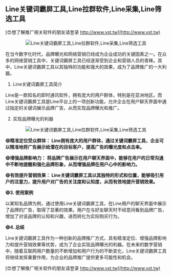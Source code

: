 ## **Line关键词霸屏工具,Line拉群软件,Line采集,Line筛选工具**

[😍想了解推广相关软件的朋友请登录 http://www.vst.tw](http://www.vst.tw)

 <center><img src="https://vst.tw/MP4/tuiguang/png/3.png" alt="Line关键词霸屏工具,Line拉群软件,Line采集,Line筛选工具"></center>

在当今数字化时代，品牌曝光和网络营销已经成为企业成功的关键因素之一。在众多的网络营销工具中，关键词霸屏工具已经逐渐受到企业和营销人员的青睐。其中，Line关键词霸屏工具以其独特的功能和强大的效果，成为了品牌推广的一大利器。

1. Line关键词霸屏工具简介

Line是一款知名的即时通讯软件，拥有庞大的用户群体，特别是在亚洲地区。而Line关键词霸屏工具是Line平台上的一项创新功能，允许企业在用户聊天界面中通过指定的关键词展示品牌广告，从而实现品牌曝光和推广。

2. 实现品牌曝光的利器

 <center><img src="https://vst.tw/MP4/tuiguang/png/3.png" alt="Line关键词霸屏工具,Line拉群软件,Line采集,Line筛选工具"></center>

**😄精准定位受众群体： Line拥有庞大的用户群体，通过关键词霸屏工具，企业可以精准地将广告展示给潜在的目标客户，提高广告的曝光度和点击率。**

**😄增强品牌影响力： 将品牌广告展示在用户聊天界面中，能够在用户的日常沟通中不断地提醒和强化品牌形象，从而增强品牌在用户心中的影响力。**

**😄有效提升营销效果： Line关键词霸屏工具以其独特的形式和位置，能够吸引用户的注意力，提升用户对广告的关注度和认知度，从而有效地提升营销效果。**

**😄3. 使用案例**

以某知名品牌为例，通过使用Line关键词霸屏工具，在Line用户的聊天界面中展示了品牌的广告，取得了显著的效果。用户在与好友聊天时不经意间看到品牌广告，增加了对该品牌的认知和兴趣，进而转化为实际购买行为。

**😄4. 总结**

Line关键词霸屏工具作为一种创新的品牌推广方式，具有精准定位、增强品牌影响力和提升营销效果等优势，成为了企业实现品牌曝光的利器。在未来的数字营销中，随着互联网用户数量的不断增加和用户行为的不断变化，Line关键词霸屏工具将继续发挥重要作用，为企业的品牌推广提供更多可能性和机会。

[😍想了解推广相关软件的朋友请登录 http://www.vst.tw](http://www.vst.tw)




